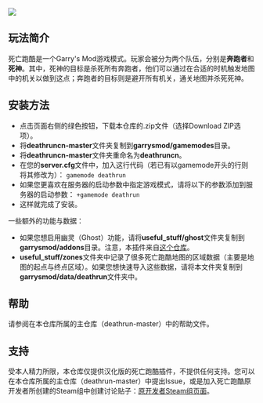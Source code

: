 
![](http://i.imgur.com/3mXgadr.png)


## 玩法简介

死亡跑酷是一个Garry's Mod游戏模式。玩家会被分为两个队伍，分别是**奔跑者**和**死神**。其中，死神的目标是杀死所有奔跑者，他们可以通过在合适的时机触发地图中的机关以做到这点；奔跑者的目标则是避开所有机关，通关地图并杀死死神。  

## 安装方法
* 点击页面右侧的绿色按钮，下载本仓库的.zip文件（选择Download ZIP选项）。
* 将**deathruncn-master**文件夹复制到**garrysmod/gamemodes**目录。
* 将**deathruncn-master**文件夹重命名为**deathruncn**。
* 在您的**server.cfg**文件中，加入这行代码（若已有以gamemode开头的行则将其修改为）：
```gamemode deathrun```
* 如果您更喜欢在服务器的启动参数中指定游戏模式，请将以下的参数添加到服务器的启动参数：
```+gamemode deathrun```
* 这样就完成了安装。  
  
一些额外的功能与数据：  
* 如果您想启用幽灵（Ghost）功能，请将**useful_stuff/ghost**文件夹复制到**garrysmod/addons**目录。注意，本插件来自[这个仓库](https://github.com/ceifa/gmod-deathrun-ghost)。
* **useful_stuff/zones**文件夹中记录了很多死亡跑酷地图的区域数据（主要是地图的起点与终点区域）。如果您想快速导入这些数据，请将本文件夹复制到**garrysmod/data/deathrun**文件夹中。

## 帮助  
请参阅在本仓库所属的主仓库（deathrun-master）中的帮助文件。

## 支持
受本人精力所限，本仓库仅提供汉化版的死亡跑酷插件，不提供任何支持。您可以在本仓库所属的主仓库（deathrun-master）中提出Issue，或是加入死亡跑酷原开发者所创建的Steam组中创建讨论贴子：[原开发者Steam组页面](http://steamcommunity.com/groups/vhs7)。

